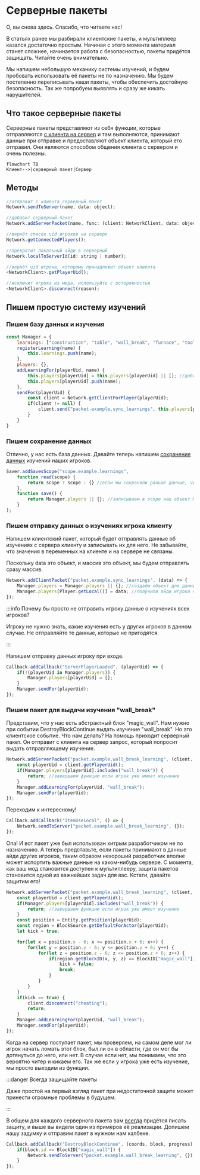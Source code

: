 # Серверные пакеты

О, вы снова здесь. Спасибо, что читаете нас!

В статьях ранее мы разбирали клиентские пакеты, и мультиплеер казался достаточно простым. Начиная с этого момента материал станет сложнее, начинается работа с безопасностью, пакеты придётся защищать. Читайте очень внимательно.

Мы напишем небольшую механику системы изучений, и будем пробовать использовать её пакеты не по назначению. Мы будем постепенно переписывать наши пакеты, чтобы обеспечить достойную безопасность. Так же попробуем выявлять и сразу же кикать нарушителей.

## Что такое серверные пакеты

Серверные пакеты представляют из себя функции, которые отправляются <u>с клиента на сервер</u> и там выполняются, принимают данные при отправке и предоставляют объект клиента, который его отправил. Они являются способом общения клиента с сервером и очень полезны.

```mermaid
flowchart TB
Клиент-->|серверный пакет|Сервер
```

## Методы

```js
//отправит с клиента серверный пакет
Network.sendToServer(name, data: object);

//добавит серверный пакет
Network.addServerPacket(name, func: (client: NetworkClient, data: object));

//вернёт список uid игроков на сервере
Network.getConnectedPlayers();

//превратит локальный айди в серверный
Network.localToServerId(id: string | number);

//вернёт uid игрока, которому принадлежит объект клиента
<NetworkClient>.getPlayerUid();

//исключит игрока из мира, используйте с осторожностью
<NetworkClient>.disconnect(reason); 
```

## Пишем простую систему изучений

### Пишем базу данных и изучения

```js
const Manager = {
    learnings: ["construction", "table", "wall_break", "furnace", "tool"],
    registerLearning(name) {
        this.learnings.push(name);
    },
    players: {},
    addLearningFor(playerUid, name) {
        this.players[playerUid] = this.players[playerUid] || []; //добавим игрока в базу данных если его нет
        this.players[playerUid].push(name);
    },
    sendFor(playerUid) {
        const client = Network.getClientForPlayer(playerUid);
        if(client != null) {
            client.send("packet.example.sync_learnings", this.players[playerUid]); //пакет мы напишем чуть позже
        }
    }
}
```

### Пишем сохранение данных

Отлично, у нас есть база данных. Давайте теперь напишем [сохранение данных](../storage/saving-basics) изучений наших игроков.

```js
Saver.addSavesScope("scope.example.learnings", 
    function read(scope) {
        return scope ? scope : {} //если мы сохраняли раньше данные, читаем их, иначе поставляем пустой объект
    },
    function save() {
        return Manager.players || {}; //записываем в scope наш объект Manager.players если нет ошибок, иначе пустой объект
    }
);
```

### Пишем отправку данных о изучениях игрока клиенту

Напишем клиентский пакет, который будет отправлять данные об изучениях с сервера клиенту и записывать их для него. Не забывайте, что значения в переменных на клиенте и на сервере не связаны.

Поскольку data это объект, и массив это объект, мы будем отправлять сразу массив.

```ts
Network.addClientPacket("packet.example.sync_learnings", (data) => {
    Manager.players = Manager.players || {}; //создаём объект для данных если он был удалён
    Manager.players[Player.getLocal()] = data; //получили айди игрока на клиенте и записали пришедшие данные на клиент.
});
```

:::info Почему бы просто не отправить игроку данные о изучениях всех игроков?

Игроку не нужно знать, какие изучения есть у других игроков в данном случае. Не отправляйте те данные, которые не пригодятся.

:::

Напишем отправку данных игроку при входе.

```js
Callback.addCallback("ServerPlayerLoaded", (playerUid) => {
    if(!(playerUid in Manager.players)) {
        Manager.players[playerUid] = [];
    }
    Manager.sendFor(playerUid);
});
```

### Пишем пакет для выдачи изучения "wall_break"

Представим, что у нас есть абстрактный блок "magic_wall". Нам нужно при событии DestroyBlockContinue выдать изучение "wall_break". Но это клиентское событие. Что нам делать? На помощь приходит серверный пакет. Он отправит с клиента на сервер запрос, который попросит выдать отправляющему изучение.

```js
Network.addServerPacket("packet.example.wall_break_learning", (client, data) => {
    const playerUid = client.getPlayerUid();
    if(Manager.players[playerUid].includes("wall_break")) {
        return; //завершаем функцию если игрок уже имеет изучение
    }
    Manager.addLearningFor(playerUid, "wall_break");
    Manager.sendFor(playerUid);
});
```

Переходим к интересному!

```js
Callback.addCallback("ItemUseLocal", () => {
    Network.sendToServer("packet.example.wall_break_learning", {});
});
```

Опа! И вот пакет уже был использован хитрым разработчиком не по назначению. А теперь представьте, если пакеты принимают в данные айди других игроков, таким образом нехороший разработчик вполне может испортить важные данные на каком-нибудь сервере. С момента, как ваш мод становится доступен к мультиплееру, защита пакетов становится одной из важнейших задач для вас. Кстати, давайте защитим его!

```js
Network.addServerPacket("packet.example.wall_break_learning", (client, data) => {
    const playerUid = client.getPlayerUid();
    if(Manager.players[playerUid].includes("wall_break")) {
        return; //завершаем функцию если игрок уже имеет изучение
    }
    const position = Entity.getPosition(playerUid);
    const region = BlockSource.getDefaultForActor(playerUid);
    let kick = true;

    for(let x = position.x - 6; x <= position.x + 6; x++) {
        for(let y = position.y - 6; y <= position.y + 6; y++) {
            for(let z = position.z - 6; z <= position.z + 6; z++) {
                if(region.getBlockID(x, y, z) == BlockID["magic_wall"]) {
                    kick = false;
                    break;
                }
            }
        }
    }
    if(kick == true) {
        client.disconnect("cheating");
        return;
    }
    Manager.addLearningFor(playerUid, "wall_break");
    Manager.sendFor(playerUid);
});
```

Когда на сервер поступает пакет, мы проверяем, на самом деле мог ли игрок начать ломать этот блок, был ли он в области, где он мог бы дотянуться до него, или нет. В случае если нет, мы понимаем, что это вероятно читер и кикаем его. Так же если у игрока уже есть изучение, мы просто выходим из функции.

:::danger Всегда защищайте пакеты

Даже простой на первый взгляд пакет при недостаточной защите может принести огромные проблемы в будущем.

:::

В общем для каждого серверного пакета вам <u>всегда</u> придётся писать защиту, и выше вы видели один из примеров её реализации. Допишем нашу задумку и отправим пакет в нужном нам калбеке.

```js
Callback.addCallback("DestroyBlockContinue", (coords, block, progress) => {
    if(block.id == BlockID["magic_wall"]) {
        Network.sendToServer("packet.example.wall_break_learning", {});
    }
});
```
